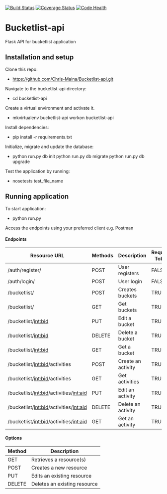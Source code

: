 [![Build Status](https://travis-ci.org/Chris-Maina/Bucketlist-api.svg?branch=develop)](https://travis-ci.org/Chris-Maina/Bucketlist-api)     [![Coverage Status](https://coveralls.io/repos/github/Chris-Maina/Bucketlist-api/badge.svg?branch=develop)](https://coveralls.io/github/Chris-Maina/Bucketlist-api?branch=develop)   [![Code Health](https://landscape.io/github/Chris-Maina/Bucketlist-api/develop/landscape.svg?style=flat)](https://landscape.io/github/Chris-Maina/Bucketlist-api/develop)

# Bucketlist-api
Flask API for bucketlist application

## Installation and setup
Clone this repo:
  * https://github.com/Chris-Maina/Bucketlist-api.git
  
Navigate to the bucketlist-api directory:
  * cd bucketlist-api
  
Create a virtual environment and activate it.
  * mkvirtualenv bucketlist-api workon bucketlist-api
  
Install dependencies:
  * pip install -r requirements.txt
  
 Initialize, migrate and update the database:
  * python run.py db init python run.py db migrate python run.py db upgrade
  
 Test the application by running:
  * nosetests test_file_name
  
## Running application
To start application:
  * python run.py
  
Access the endpoints using your preferred client e.g. Postman

#### Endpoints

| Resource URL                                | Methods | Description        | Requires Token |
|---------------------------------------------|---------|--------------------|----------------|  
| /auth/register/                             | POST    | User registers     | FALSE          |
| /auth/login/                                | POST    | User login         | FALSE          |
| /bucketlist/                                | POST    | Creates buckets    | TRUE           |
| /bucketlist/                                | GET     | Get buckets        | TRUE           |
| /bucketlist/<int:bid>                       | PUT     | Edit a bucket      | TRUE           |
| /bucketlist/<int:bid>                       | DELETE  | Delete a bucket    | TRUE           |
| /bucketlist/<int:bid>                       | GET     | Get a bucket       | TRUE           |
| /bucketlist/<int:bid>/activities            | POST    | Create an activity | TRUE           |
| /bucketlist/<int:bid>/activities            | GET     | Get activities     | TRUE           |
| /bucketlist/<int:bid>/activities/<int:aid>  | PUT     | Edit an activity   | TRUE           |
| /bucketlist/<int:bid>/activities/<int:aid>  | DELETE  | Delete an activity | TRUE           |
| /bucketlist/<int:bid>/activities/<int:aid>  | GET     | Get an activity    | TRUE           |

#### Options

| Method | Description                 |
|--------|-----------------------------|
| GET    | Retrieves a resource(s)     |
| POST   | Creates a new resource      |
| PUT    | Edits an existing resource  |
| DELETE | Deletes an existing resource|
